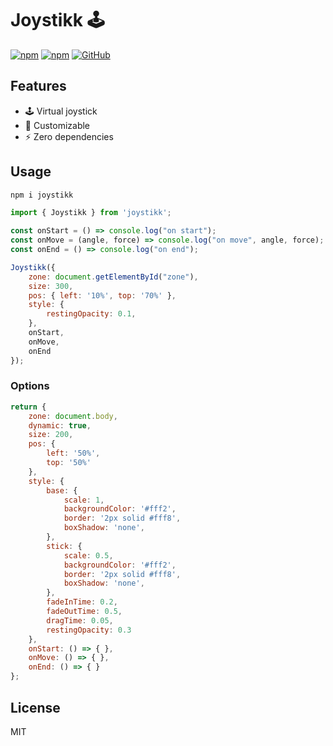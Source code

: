 # Joystikk :joystick:

[![npm](https://img.shields.io/npm/v/joystikk)](https://www.npmjs.com/package/joystikk)
[![npm](https://img.shields.io/npm/dm/joystikk)](https://www.npmjs.com/package/joystikk)
[![GitHub](https://img.shields.io/github/license/eekelof/joystikk)](https://github.com/git/git-scm.com/blob/main/MIT-LICENSE.txt)

## Features
- :joystick: Virtual joystick
- :hammer: Customizable
- :zap: Zero dependencies

## Usage
```bash
npm i joystikk
```

```javascript
import { Joystikk } from 'joystikk';

const onStart = () => console.log("on start");
const onMove = (angle, force) => console.log("on move", angle, force);
const onEnd = () => console.log("on end");

Joystikk({
    zone: document.getElementById("zone"),
    size: 300,
    pos: { left: '10%', top: '70%' },
    style: {
        restingOpacity: 0.1,
    },
    onStart,
    onMove,
    onEnd
});
```

### Options
```javascript
return {
    zone: document.body,
    dynamic: true,
    size: 200,
    pos: {
        left: '50%',
        top: '50%'
    },
    style: {
        base: {
            scale: 1,
            backgroundColor: '#fff2',
            border: '2px solid #fff8',
            boxShadow: 'none',
        },
        stick: {
            scale: 0.5,
            backgroundColor: '#fff2',
            border: '2px solid #fff8',
            boxShadow: 'none',
        },
        fadeInTime: 0.2,
        fadeOutTime: 0.5,
        dragTime: 0.05,
        restingOpacity: 0.3
    },
    onStart: () => { },
    onMove: () => { },
    onEnd: () => { }
};
```

## License
MIT